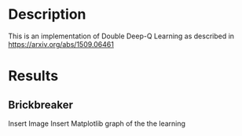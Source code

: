 # Description 
This is an implementation of Double Deep-Q Learning as described in https://arxiv.org/abs/1509.06461

# Results
## Brickbreaker 
Insert Image
Insert Matplotlib graph of the the learning


